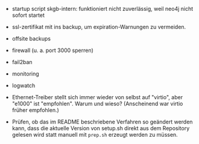 - startup script skgb-intern: funktioniert nicht zuverlässig, weil neo4j nicht sofort startet

- ssl-zertifikat mit ins backup, um expiration-Warnungen zu vermeiden.

- offsite backups

- firewall (u. a. port 3000 sperren)


- fail2ban

- monitoring

- logwatch

- Ethernet-Treiber stellt sich immer wieder von selbst auf "virtio", aber "e1000" ist "empfohlen". Warum und wieso? (Anscheinend war virtio früher empfohlen.)

- Prüfen, ob das im README beschriebene Verfahren so geändert werden kann, dass die aktuelle Version von setup.sh direkt aus dem Repository gelesen wird statt manuell mit `prep.sh` erzeugt werden zu müssen.
